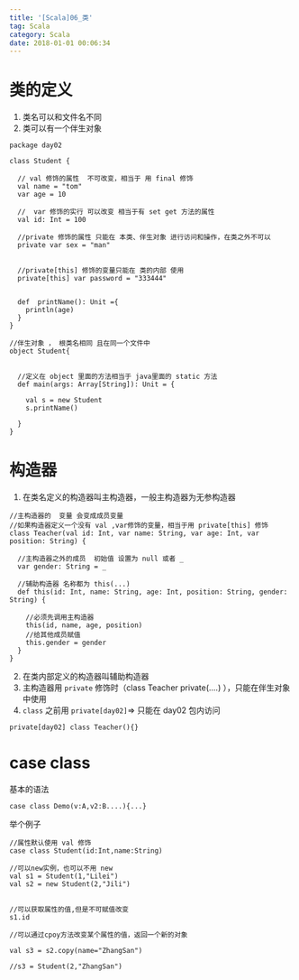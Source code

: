 ```yaml
---
title: '[Scala]06_类'
tag: Scala
category: Scala
date: 2018-01-01 00:06:34
---
```


# 类的定义

1. 类名可以和文件名不同
2. 类可以有一个伴生对象

```
package day02

class Student {

  // val 修饰的属性  不可改变，相当于 用 final 修饰
  val name = "tom"
  var age = 10

  //  var 修饰的实行 可以改变 相当于有 set get 方法的属性
  val id: Int = 100

  //private 修饰的属性 只能在 本类、伴生对象 进行访问和操作，在类之外不可以
  private var sex = "man"
  
  
  //private[this] 修饰的变量只能在 类的内部 使用
  private[this] var password = "333444"
  
  
  def  printName(): Unit ={
    println(age)
  }
}

//伴生对象 ， 根类名相同 且在同一个文件中
object Student{


  //定义在 object 里面的方法相当于 java里面的 static 方法
  def main(args: Array[String]): Unit = {

    val s = new Student
    s.printName()

  }
}
```

# 构造器

1. 在类名定义的构造器叫主构造器，一般主构造器为无参构造器
```
//主构造器的  变量 会变成成员变量
//如果构造器定义一个没有 val ,var修饰的变量，相当于用 private[this] 修饰
class Teacher(val id: Int, var name: String, var age: Int, var position: String) {
  
  //主构造器之外的成员  初始值 设置为 null 或者 _
  var gender: String = _
  
  //辅助构造器 名称都为 this(...)
  def this(id: Int, name: String, age: Int, position: String, gender: String) {
    
    //必须先调用主构造器
    this(id, name, age, position)
    //给其他成员赋值
    this.gender = gender
  }
}
```
2. 在类内部定义的构造器叫辅助构造器
3. 主构造器用 `private` 修饰时（class Teacher private(....) ），只能在伴生对象中使用
4. `class` 之前用 `private[day02]`=> 只能在 day02 包内访问
```
private[day02] class Teacher(){}
```



# case class

基本的语法

```
case class Demo(v:A,v2:B....){...}
```

举个例子
```
//属性默认使用 val 修饰
case class Student(id:Int,name:String)

//可以new实例，也可以不用 new 
val s1 = Student(1,"Lilei")
val s2 = new Student(2,"Jili")


//可以获取属性的值,但是不可赋值改变
s1.id

//可以通过cpoy方法改变某个属性的值，返回一个新的对象

val s3 = s2.copy(name="ZhangSan")

//s3 = Student(2,"ZhangSan")


```



